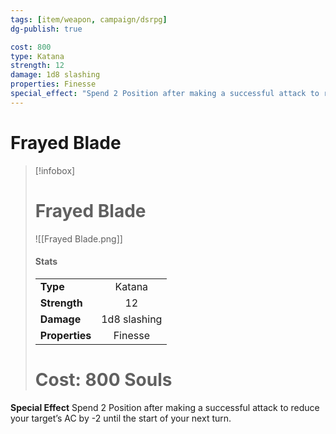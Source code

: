 ```yaml
---
tags: [item/weapon, campaign/dsrpg]
dg-publish: true

cost: 800
type: Katana
strength: 12
damage: 1d8 slashing
properties: Finesse
special_effect: "Spend 2 Position after making a successful attack to reduce your target’s AC by -2 until the start of your next turn."
---
```


# Frayed Blade
> [!infobox]
> # Frayed Blade
> ![[Frayed Blade.png]]
> #### Stats
> | | |
> | :-- | :-: |
> | **Type** | Katana |
> | **Strength** | 12 |
> | **Damage** |  1d8 slashing |
> | **Properties** |  Finesse |
> # Cost: 800 Souls

**Special Effect**
Spend 2 Position after making a successful attack to reduce your target’s AC by -2 until the start of your next turn.